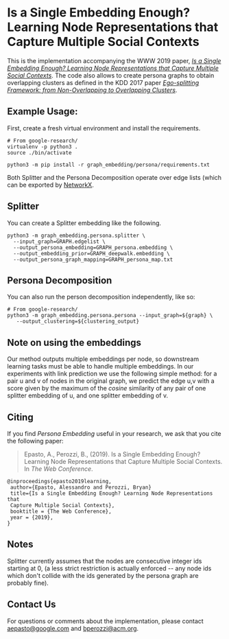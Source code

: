 Is a Single Embedding Enough? Learning Node Representations that Capture Multiple Social Contexts
===============================

This is the implementation accompanying the WWW 2019 paper,
[_Is a Single Embedding Enough? Learning Node Representations that
Capture Multiple Social Contexts_](https://ai.google/research/pubs/pub47956).
The code also allows to create persona graphs to obtain overlapping clusters as
defined in the KDD 2017 paper [_Ego-splitting Framework: from Non-Overlapping 
to Overlapping Clusters_](https://ai.google/research/pubs/pub46238).

Example Usage:
--------------
First, create a fresh virtual environment and install the requirements.

    # From google-research/
    virtualenv -p python3 .
    source ./bin/activate

    python3 -m pip install -r graph_embedding/persona/requirements.txt

Both Splitter and the Persona Decomposition operate over edge lists (which can
be exported by [NetworkX](https://networkx.github.io/).

Splitter
-------

You can create a Splitter embedding like the following.

    python3 -m graph_embedding.persona.splitter \
      --input_graph=GRAPH.edgelist \
      --output_persona_embedding=GRAPH_persona.embedding \
      --output_embedding_prior=GRAPH_deepwalk.embedding \
      --output_persona_graph_mapping=GRAPH_persona_map.txt

Persona Decomposition
---------------------

You can also run the person decomposition independently, like so:

    # From google-research/
    python3 -m graph_embedding.persona.persona --input_graph=${graph} \
       --output_clustering=${clustering_output}

Note on using the embeddings
---------------------
Our method outputs multiple embeddings per node, so downstream learning tasks
must be able to handle multiple embeddings. In our experiments with
link prediction we use the following simple method: for a pair u and v of nodes
in the original graph, we predict the edge u,v with a score given by the
maximum of the *cosine* similarity of any pair of one splitter embedding of u,
and one splitter embedding of v.

Citing
------
If you find _Persona Embedding_ useful in your research, we ask that you cite
the following paper:

> Epasto, A., Perozzi, B., (2019).
> Is a Single Embedding Enough? Learning Node Representations that Capture
Multiple Social Contexts.
> In _The Web Conference_.

    @inproceedings{epasto2019learning,
     author={Epasto, Alessandro and Perozzi, Bryan}
     title={Is a Single Embedding Enough? Learning Node Representations that
     Capture Multiple Social Contexts},
     booktitle = {The Web Conference},
     year = {2019},
    }

Notes
------

Splitter currently assumes that the nodes are consecutive integer ids starting
at 0, (a less strict restriction is actually enforced -- any node ids which
don't collide with the ids generated by the persona graph are probably fine).

Contact Us
----------
For questions or comments about the implementation, please contact
<aepasto@google.com> and <bperozzi@acm.org>.
